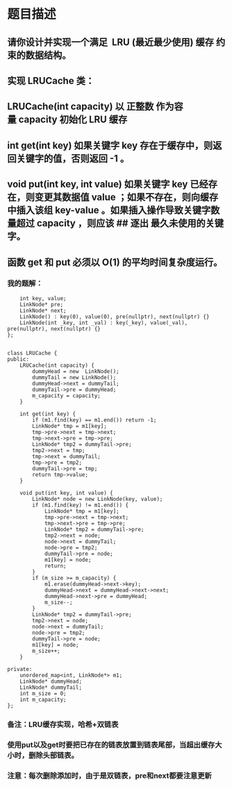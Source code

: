 # 题目描述
## 请你设计并实现一个满足  LRU (最近最少使用) 缓存 约束的数据结构。
## 实现 LRUCache 类：
## LRUCache(int capacity) 以 正整数 作为容量 capacity 初始化 LRU 缓存
## int get(int key) 如果关键字 key 存在于缓存中，则返回关键字的值，否则返回 -1 。
## void put(int key, int value) 如果关键字 key 已经存在，则变更其数据值 value ；如果不存在，则向缓存中插入该组 key-value 。如果插入操作导致关键字数量超过 capacity ，则应该 ## 逐出 最久未使用的关键字。
## 函数 get 和 put 必须以 O(1) 的平均时间复杂度运行。
### 我的题解：
```struct LinkNode {
    int key, value;
    LinkNode* pre;
    LinkNode* next;
    LinkNode() : key(0), value(0), pre(nullptr), next(nullptr) {}
    LinkNode(int _key, int _val) : key(_key), value(_val), pre(nullptr), next(nullptr) {}
};


class LRUCache {
public:
    LRUCache(int capacity) {
        dummyHead = new  LinkNode();
        dummyTail = new LinkNode();
        dummyHead->next = dummyTail;
        dummyTail->pre = dummyHead;
        m_capacity = capacity;
    }
    
    int get(int key) {
        if (m1.find(key) == m1.end()) return -1;
        LinkNode* tmp = m1[key];
        tmp->pre->next = tmp->next;
        tmp->next->pre = tmp->pre;
        LinkNode* tmp2 = dummyTail->pre;
        tmp2->next = tmp;
        tmp->next = dummyTail;
        tmp->pre = tmp2;
        dummyTail->pre = tmp;
        return tmp->value;
    }
    
    void put(int key, int value) {
        LinkNode* node = new LinkNode(key, value);
        if (m1.find(key) != m1.end()) {
            LinkNode* tmp = m1[key];
            tmp->pre->next = tmp->next;
            tmp->next->pre = tmp->pre;
            LinkNode* tmp2 = dummyTail->pre;
            tmp2->next = node;
            node->next = dummyTail;
            node->pre = tmp2;
            dummyTail->pre = node;
            m1[key] = node;
            return;
        }
        if (m_size >= m_capacity) {
            m1.erase(dummyHead->next->key);
            dummyHead->next = dummyHead->next->next;
            dummyHead->next->pre = dummyHead;
            m_size--;
        }
        LinkNode* tmp2 = dummyTail->pre;
        tmp2->next = node;
        node->next = dummyTail;
        node->pre = tmp2;
        dummyTail->pre = node;
        m1[key] = node;
        m_size++;
    }

private:
    unordered_map<int, LinkNode*> m1;
    LinkNode* dummyHead;
    LinkNode* dummyTail;
    int m_size = 0;
    int m_capacity;
};
```
### **备注**：LRU缓存实现，哈希+双链表
### 使用put以及get时要把已存在的链表放置到链表尾部，当超出缓存大小时，删除头部链表。
### 注意：每次删除添加时，由于是双链表，pre和next都要注意更新